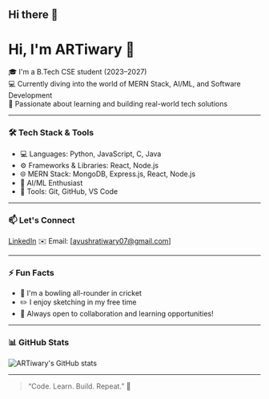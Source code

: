 ## Hi there 👋

<!--
**ARTiwary/ARTiwary** is a ✨ _special_ ✨ repository because its `README.md` (this file) appears on your GitHub profile.

Here are some ideas to get you started:

- 🔭 I’m currently working on ...
- 🌱 I’m currently learning ...
- 👯 I’m looking to collaborate on ...
- 🤔 I’m looking for help with ...
- 💬 Ask me about ...
- 📫 How to reach me: ...
- 😄 Pronouns: ...
- ⚡ Fun fact: ...
-->
# Hi, I'm ARTiwary 👋

🎓 I'm a B.Tech CSE student (2023–2027)  
💻 Currently diving into the world of MERN Stack, AI/ML, and Software Development  
🌱 Passionate about learning and building real-world tech solutions

---

### 🛠️ Tech Stack & Tools

- 💻 Languages: Python, JavaScript, C, Java
- ⚙️ Frameworks & Libraries: React, Node.js
- 🌐 MERN Stack: MongoDB, Express.js, React, Node.js
- 🤖 AI/ML Enthusiast  
- 🔧 Tools: Git, GitHub, VS Code

---

### 📫 Let's Connect

[LinkedIn](https://www.linkedin.com/in/your-profile) 
✉️ Email: [ayushratiwary07@gmail.com]

---

### ⚡ Fun Facts

- 🏏 I'm a bowling all-rounder in cricket  
- ✏️ I enjoy sketching in my free time  
- 🤝 Always open to collaboration and learning opportunities!

---

### 📊 GitHub Stats

![ARTiwary's GitHub stats](https://github-readme-stats.vercel.app/api?username=ARTiwary&show_icons=true&theme=radical)

---

> “Code. Learn. Build. Repeat.” 🚀
